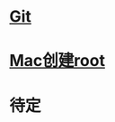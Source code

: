 # [Git](https://github.com/SsageParuders/HQ_Notes/blob/master/Git%E5%AD%A6%E4%B9%A0%E7%AC%94%E8%AE%B0.md)
# [Mac创建root](https://github.com/SsageParuders/HQ_Notes/blob/master/Mac%E5%88%9B%E5%BB%BAroot.md)
# 待定